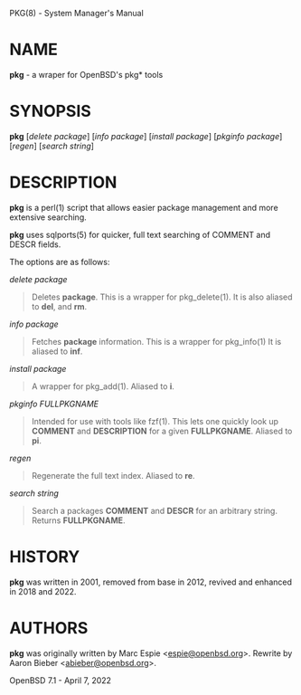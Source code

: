 PKG(8) - System Manager's Manual

# NAME

**pkg** - a wraper for OpenBSD's pkg\* tools

# SYNOPSIS

**pkg**
\[*delete*&nbsp;*package*]
\[*info*&nbsp;*package*]
\[*install*&nbsp;*package*]
\[*pkginfo*&nbsp;*package*]
\[*regen*]
\[*search*&nbsp;*string*]

# DESCRIPTION

**pkg**
is a
perl(1)
script that allows easier package management and more extensive searching.

**pkg**
uses
sqlports(5) for quicker, full text searching of COMMENT and DESCR fields.

The options are as follows:

*delete package*

> Deletes
> **package**.
> This is a wrapper for
> pkg\_delete(1).
> It is also aliased to
> **del**,
> and
> **rm**.

*info package*

> Fetches
> **package**
> information.
> This is a wrapper for
> pkg\_info(1)
> It is aliased to
> **inf**.

*install package*

> A wrapper for
> pkg\_add(1).
> Aliased to
> **i**.

*pkginfo FULLPKGNAME*

> Intended for use with tools like
> fzf(1).
> This lets one quickly look up
> **COMMENT**
> and
> **DESCRIPTION**
> for a given
> **FULLPKGNAME**.
> Aliased to
> **pi**.

*regen*

> Regenerate the full text index.
> Aliased to
> **re**.

*search string*

> Search a packages
> **COMMENT**
> and
> **DESCR**
> for an arbitrary string.
> Returns
> **FULLPKGNAME**.

# HISTORY

**pkg**
was written in 2001, removed from base in 2012, revived and enhanced in 2018
and 2022.

# AUTHORS

**pkg**
was originally written by
Marc Espie &lt;[espie@openbsd.org](mailto:espie@openbsd.org)&gt;.
Rewrite by
Aaron Bieber &lt;[abieber@openbsd.org](mailto:abieber@openbsd.org)&gt;.

OpenBSD 7.1 - April 7, 2022
